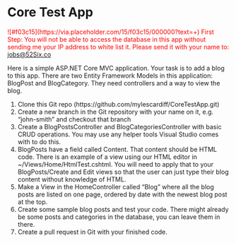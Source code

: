 <h1>Core Test App</h1>
<p style="color:red;">![#f03c15](https://via.placeholder.com/15/f03c15/000000?text=+) First Step: You will not be able to access the database in this app without sending me your IP address to white list it. Please send it with your name to: <a href="jobs@52Six.co">jobs@52Six.co</a></p>

<p>
    Here is a simple ASP.NET Core MVC application. Your task is to add a blog to this app.
    There are two Entity Framework Models in this application: BlogPost and BlogCategory. They need controllers and a way to view the blog.
</p>

<ol>
    <li>Clone this Git repo (https://github.com/mylescardiff/CoreTestApp.git)</li>
    <li>Create a new branch in the Git repository with your name on it, e.g. “john-smith” and checkout that branch</li>
    <li>Create a BlogPostsController and BlogCategoriesController with basic CRUD operations. You may use any helper tools Visual Studio comes with to do this.</li>
    <li>BlogPosts have a field called Content. That content should be HTML code. There is an example of a view using our HTML editor in ~/Views/Home/HtmlTest.cshtml. You will need to apply that to your BlogPosts/Create and Edit views so that the user can just type their blog content without knowledge of HTML.</li>
    <li>Make a View in the HomeController called “Blog” where all the blog posts are listed on one page, ordered by date with the newest blog post at the top.</li>
    <li>Create some sample blog posts and test your code. There might already be some posts and categories in the database, you can leave them in there.</li>
    <li>Create a pull request in Git with your finished code.</li>
</ol>
